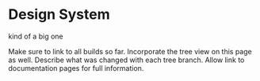 # Design System
kind of a big one

Make sure to link to all builds so far.
Incorporate the tree view on this page as well.
Describe what was changed with each tree branch.
Allow link to documentation pages for full information.